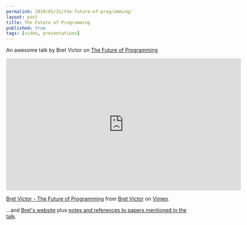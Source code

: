 ```yaml
---
permalink: 2019/01/31/the-future-of-programming/
layout: post
title: The Future of Programming
published: true
tags: [video, presentations]
---
```


An awesome talk by Bret Victor on <a href="https://vimeo.com/71278954">The Future of Programming</a>

<iframe src="https://player.vimeo.com/video/71278954?title=0&byline=0&portrait=0" width="640" height="360" frameborder="0" webkitallowfullscreen mozallowfullscreen allowfullscreen></iframe>
<p><a href="https://vimeo.com/71278954">Bret Victor - The Future of Programming</a> from <a href="https://vimeo.com/worrydream">Bret Victor</a> on <a href="https://vimeo.com">Vimeo</a>.</p>

...and <a href="http://worrydream.com/">Bret's website</a> plus <a href="http://worrydream.com/dbx/">notes and references to papers mentioned in the talk</a>.

